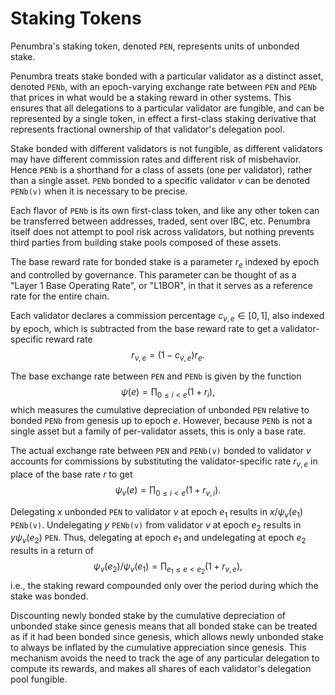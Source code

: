 # Staking Tokens

Penumbra's staking token, denoted `PEN`, represents units of unbonded stake.

Penumbra treats stake bonded with a particular validator as a distinct asset, denoted `PENb`, with an epoch-varying exchange rate between `PEN` and `PENb` that prices in what would be a staking reward in other systems. This ensures that all delegations to a particular validator are fungible, and can be represented by a single token, in effect a first-class staking derivative that represents fractional ownership of that validator's delegation pool.

Stake bonded with different validators is not fungible, as different validators may have different commission rates and different risk of misbehavior.  Hence `PENb` is a shorthand for a class of assets (one per validator), rather than a single asset.  `PENb` bonded to a specific validator $v$ can be denoted `PENb(v)` when it is necessary to be precise.

Each flavor of `PENb` is its own first-class token, and like any other token can be transferred between addresses, traded, sent over IBC, etc. Penumbra itself does not attempt to pool risk across validators, but nothing prevents third parties from building stake pools composed of these assets.

The base reward rate for bonded stake is a parameter $r_e$ indexed by epoch and controlled by governance.  This parameter can be thought of as a "Layer 1 Base Operating Rate", or "L1BOR", in that it serves as a reference rate for the entire chain.

Each validator declares a commission percentage $c_{v,e} \in [0,1]$, also indexed by epoch, which is subtracted from the base reward rate to get a validator-specific reward rate $$r_{v,e} = (1 - c_{v,e})r_e.$$

The base exchange rate between `PEN` and `PENb` is given by the function $$\psi(e) = \prod_{0 \leq i < e} (1 + r_i),$$ which measures the cumulative depreciation of unbonded `PEN` relative to bonded `PENb` from genesis up to epoch $e$.  However, because `PENb` is not a single asset but a family of per-validator assets, this is only a base rate.

The actual exchange rate between `PEN` and `PENb(v)` bonded to validator $v$ accounts for commissions by substituting the validator-specific rate $r_{v,e}$ in place of the base rate $r$ to get $$\psi_v(e) = \prod_{0 \leq i < e} (1 + r_{v,i}).$$

Delegating $x$ unbonded `PEN` to validator $v$ at epoch $e_1$ results in $x / \psi_v(e_1)$ `PENb(v)`.  Undelegating $y$ `PENb(v)` from validator $v$ at epoch $e_2$ results in $y \psi_v(e_2)$ `PEN`.  Thus, delegating at epoch $e_1$ and undelegating at epoch $e_2$ results in a return of 
$$\psi_v(e_2) / \psi_v(e_1) = \prod_{e_1 \leq e < e_2} ( 1 + r_{v,e}),$$
i.e., the staking reward compounded only over the period during which the stake was bonded.

Discounting newly bonded stake by the cumulative depreciation of unbonded stake since genesis means that all bonded stake can be treated as if it had been bonded since genesis, which allows newly unbonded stake to always be inflated by the cumulative appreciation since genesis.  This mechanism avoids the need to track the age of any particular delegation to compute its rewards, and makes all shares of each validator's delegation pool fungible.
